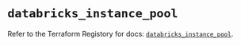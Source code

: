 # `databricks_instance_pool`

Refer to the Terraform Registory for docs: [`databricks_instance_pool`](https://registry.terraform.io/providers/databricks/databricks/1.24.0/docs/resources/instance_pool).
